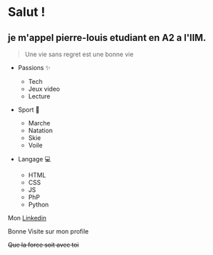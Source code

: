 # Salut !
## je m'appel **pierre-louis** etudiant en A2 a l'IIM. 

>Une vie sans regret est une bonne vie

* Passions :sparkles:
    * Tech
    * Jeux video
    * Lecture 
 

* Sport :goal_net:
    * Marche
    * Natation
    * Skie
    * Voile

* Langage :computer:
    * HTML 
    * CSS 
    * JS 
    * PhP 
    * Python 

Mon <a href="https://www.linkedin.com/in/pierre-louis-sans-7756b0223/">Linkedin</a>


Bonne Visite sur mon profile

~~Que la force soit avec toi~~
